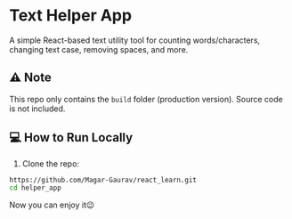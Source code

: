 # Text Helper App

A simple React-based text utility tool for counting words/characters, changing text case, removing spaces, and more.

## ⚠️ Note

This repo only contains the `build` folder (production version). Source code is not included.

## 💻 How to Run Locally

1. Clone the repo:

```bash
https://github.com/Magar-Gaurav/react_learn.git
cd helper_app

```
Now you can enjoy it😉
